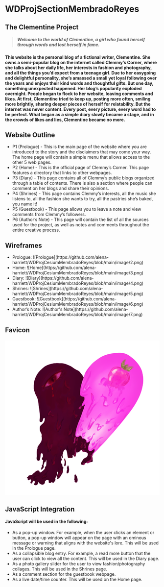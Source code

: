 # WDProjSectionMembradoReyes
## The Clementine Project
>##### <em> Welcome to the world of Clementine, a girl who found herself through words and lost herself in fame. </em>

#### This website is the personal blog of a fictional writer, Clementine. She owns a semi-popular blog on the internet called Clemmy’s Corner, where she talks about her daily life, her interests in fashion and photography, and all the things you’d expect from a teenage girl. Due to her easygoing and delightful personality, she’s amassed a small yet loyal following over the years and enjoys their kind words and thoughtful gifts. But one day, something unexpected happened. Her blog’s popularity exploded overnight. People began to flock to her website, leaving comments and likes. At first, Clementine tried to keep up, posting more often, smiling more brightly, sharing deeper pieces of herself for relatability. But the internet was never content. Every post, every picture, every word had to be perfect. What began as a simple diary slowly became a stage, and in the crowds of likes and lies, Clementine became no more.

## Website Outline
<ul>
<li>P1 (Prologue) - This is the main page of the website where you are introduced to the story and the disclaimers that may come your way. The home page will contain a simple menu that allows access to the other 5 web pages.</li>
<li>P2 (Home)  - This is the official page of Clemmy’s Corner. This page features a directory that links to other webpages.</li>
<li>P3 (Diary) - This page contains all of Clemmy’s public blogs organized through a table of contents. There is also a section where people can comment on her blogs and share their opinions.</li>
<li>P4 (Shrines) - This page contains Clemmy’s interests, all the music she listens to, all the fashion she wants to try, all the pastries she’s baked, you name it!</li>
<li>P5 (Guestbook) - This page allows you to leave a note and view comments from Clemmy’s followers. </li>
<li>P6 (Author’s Note) - This page will contain the list of all the sources used for the project, as well as notes and comments throughout the entire creative process. </li>
</ul>

## Wireframes
<ul>
<li>Prologue: ![Prologue](https://github.com/alena-harriett/WDProjCesiumMembradoReyes/blob/main/image/2.png)</li>
<li>Home: ![Home](https://github.com/alena-harriett/WDProjCesiumMembradoReyes/blob/main/image/3.png)</li>
<li>Diary: ![Diary](https://github.com/alena-harriett/WDProjCesiumMembradoReyes/blob/main/image/4.png)</li>
<li>Shrines: ![Shrines](https://github.com/alena-harriett/WDProjCesiumMembradoReyes/blob/main/image/5.png)</li>
<li>Guestbook: ![Guestbook](https://github.com/alena-harriett/WDProjCesiumMembradoReyes/blob/main/image/6.png)</li>
<li>Author’s Note: ![Author's Note](https://github.com/alena-harriett/WDProjCesiumMembradoReyes/blob/main/image/7.png)</li>
</ul>

## Favicon
### ![Favicon](https://github.com/alena-harriett/WDProjCesiumMembradoReyes/blob/main/image/Untitled_design_1.webp)
## JavaScript Integration
#### JavaScript will be used in the following:
<ul>
<li>As a pop-up window. For example, when the user clicks an element or button, a pop-up window will appear on the page with an ominous message or warning that aligns with the website's lore. This will be used in the Prologue page.</li>
<li>As a collapsible blog entry. For example, a read more button that the user can click to view all the content. This will be used in the Diary page.</li>
<li>As a photo gallery slider for the user to view fashion/photography collages. This will be used in the Shrines page.</li>
<li>As a comment section for the guestbook webpage.</li>
<li>As a live date/time counter. This will be used on the Home page.</li>
</ul>





